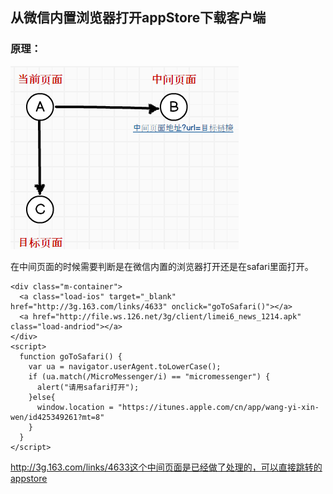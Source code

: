 ## 从微信内置浏览器打开appStore下载客户端

### 原理：

![原理](./static/images/img-01.png)  

在中间页面的时候需要判断是在微信内置的浏览器打开还是在safari里面打开。

    <div class="m-container">
      <a class="load-ios" target="_blank" href="http://3g.163.com/links/4633" onclick="goToSafari()"></a>
      <a href="http://file.ws.126.net/3g/client/limei6_news_1214.apk" class="load-andriod"></a>
    </div>
    <script>
      function goToSafari() {
        var ua = navigator.userAgent.toLowerCase();
        if (ua.match(/MicroMessenger/i) == "micromessenger") {
          alert("请用safari打开");
        }else{
          window.location = "https://itunes.apple.com/cn/app/wang-yi-xin-wen/id425349261?mt=8"
        }
      }
    </script>

http://3g.163.com/links/4633这个中间页面是已经做了处理的，可以直接跳转的appstore